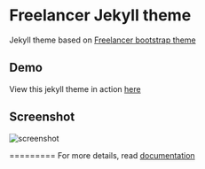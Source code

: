 Freelancer Jekyll theme
=========================

Jekyll theme based on [Freelancer bootstrap theme ](http://startbootstrap.com/templates/freelancer/)

## Demo
View this jekyll theme in action [here](http://allisvanity.net)

## Screenshot
![screenshot](https://raw.githubusercontent.com/XenizoGames/freelancer-theme/master/screenshot.png)

=========
For more details, read [documentation](http://jekyllrb.com/)
